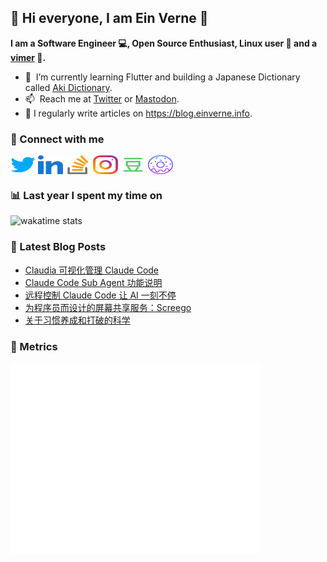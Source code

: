 ## 👋 Hi everyone, I am Ein Verne 👋

**I am a Software Engineer 💻, Open Source Enthusiast, Linux user :penguin: and a [vimer](https://github.com/einverne/dotfiles) :man:.**

- 🌱 &nbsp;I’m currently learning Flutter and building a Japanese Dictionary called [Aki Dictionary](https://ak.einverne.info).
- 📫 &nbsp;Reach me at [Twitter](https://twitter.com/einverne) or <a rel="me" href="https://m.einverne.info/@einverne">Mastodon</a>.
- 📝 I regularly write articles on <https://blog.einverne.info>.


### 🔗 Connect with me
<a href="https://twitter.com/einverne" target="_blank"><img align="center" src="images/twitter.svg" alt="twitter einverne" height="30" width="40" /></a>
<a href="https://linkedin.com/in/einverne" target="_blank"><img align="center" src="images/linked-in-alt.svg" alt="linkedin einverne" height="30" width="40" /></a>
<a href="https://stackoverflow.com/users/1820217/einverne" target="_blank"><img align="center" src="images/stack-overflow.svg" alt="stackoverflow einverne" height="30" width="40" /></a>
<a href="https://instagram.com/einverne" target="_blank"><img align="center" src="images/instagram.svg" alt="instagram einverne" height="30" width="40" /></a>
<a href="https://www.douban.com/people/einverne" target="_blank"><img align="center" src="images/douban.svg" alt="douban einverne" height="30" width="40" /></a>
<a href="https://homer.einverne.info" target="_blank"><img align="center" src="images/homer.svg" alt="einverne online services" height="30" width="40" /></a>

### 📊 Last year I spent my time on

![wakatime stats](https://github-readme-stats.vercel.app/api/wakatime?username=einverne&api_domain=wakapi.einverne.info&hide_title=true&hide_border=true&langs_count=18&bg_color=00000000&text_color=777&layout=compact)

### 📕 Latest Blog Posts
<!-- BLOG-POST-LIST:START -->
- [Claudia 可视化管理 Claude Code](https://blog.einverne.info/post/2025/08/claudia-gui-claude-code.html)
- [Claude Code Sub Agent 功能说明](https://blog.einverne.info/post/2025/08/claude-code-sub-agent.html)
- [远程控制 Claude Code 让 AI 一刻不停](https://blog.einverne.info/post/2025/08/claude-code-remote.html)
- [为程序员而设计的屏幕共享服务：Screego](https://blog.einverne.info/post/2025/08/screego-screensharing-for-developers.html)
- [关于习惯养成和打破的科学](https://blog.einverne.info/post/2025/07/the-science-of-making-and-breaking-habits.html)
<!-- BLOG-POST-LIST:END -->

### 👻 Metrics
<img align="left" src="/metrics.base.svg" alt="Metrics" width="400">
